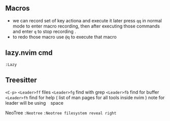 ## Macros
- we can record set of key actiona and execute it later press `qq` in normal mode to enter macro recording, then after executing those commands and enter `q` to stop recording .
- to redo those macro use `@q` to execute that macro


## lazy.nvim cmd
`:Lazy`


## Treesitter
`<C-p>`
`<Leader>ff` files
`<Leader>fg` find with grep
`<Leader>fb` find for buffer
`<Leader>fh` find for help ( list of man pages for all tools inside nvim )
note for leader will be using ` ` space


NeoTree
`:Neotree`
`:Neotree filesystem reveal right`